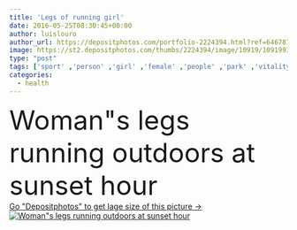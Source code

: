 ```yaml
---
title: 'Legs of running girl'
date: 2016-05-25T08:30:45+00:00
author: luislouro
author_url: https://depositphotos.com/portfolio-2224394.html?ref=64678756
image: https://st2.depositphotos.com/thumbs/2224394/image/10919/109199372/api_thumb_450.jpg?forcejpeg=true
type: "post"
tags: ['sport' ,'person' ,'girl' ,'female' ,'people' ,'park' ,'vitality' ,'outdoor' ,'sports' ,'sunshine' ,'health' ,'healthy' ,'road' ,'sunset' ,'active' ,'legs' ,'woman' ,'lifestyle' ,'fit' ,'fitness' ,'exercise' ,'clothes' ,'run' ,'outside' ,'athlete' ,'shoes' ,'running' ,'runner' ,'training' ,'workout' ,'jogging' ,'endurance' ,'sportswear' ,'jogger' ]
categories: 
  - health
---
```

<div aling="center">
            <font size="60"> Woman"s legs running outdoors at sunset hour</font>   
</div>
<div>
    <a href='https://st2.depositphotos.com/thumbs/2224394/image/10919/109199372/api_thumb_450.jpg?forcejpeg=true?ref=64678756' target=_blank > Go "Depositphotos" to get lage size of this picture ->
        <img href='https://st2.depositphotos.com/thumbs/2224394/image/10919/109199372/api_thumb_450.jpg?forcejpeg=true?ref=64678756' src='https://st2.depositphotos.com/2224394/10919/i/950/depositphotos_109199372-stock-photo-legs-of-running-girl.jpg?forcejpeg=true' alt='Woman"s legs running outdoors at sunset hour' >
    </a>
</div>
